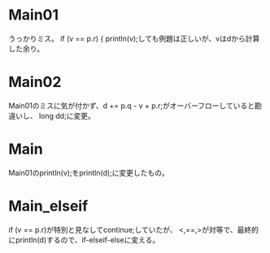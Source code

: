 # Main01
うっかりミス。
if (v == p.r) { println(v);しても例題は正しいが、vはdから計算した余り。

# Main02
Main01のミスに気が付かず、d += p.q - v + p.r;がオーバーフローしていると勘違いし、
long dd;に変更。

# Main
Main01のprintln(v);をprintln(d);に変更したもの。

# Main_elseif
if (v == p.r)が特別と見なしてcontinue;していたが、
<,==,>が対等で、最終的にprintln(d)するので、if-elseif-elseに変える。
